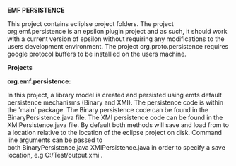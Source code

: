 <p><strong>EMF PERSISTENCE</strong></p>
<p>This project contains ecliplse project folders. The project org.emf.persistence is an epsilon plugin project and as such, it should work with a current version of epsilon without requiring any modifications to the users development environment. The project org.proto.persistence requires google protocol buffers to be installled on the users machine.</p>
<p><strong>Projects</strong></p>
<p><strong>org.emf.persistence:</strong></p>
<p>In this project, a library model is created and persisted using emfs default persistence mechanisms (Binary and XMI). The persistence code is within the 'main' package. The Binary persistence code can be found in the BinaryPersistence.java file. The XMI persistence code can be found in the XMIPersistence.java file. By default both methods will save and load from to a location relative to the location of the eclipse project on disk. Command line arguments can be passed to both&nbsp;BinaryPersistence.java&nbsp;XMIPersistence.java in order to specify a save location, e.g C:/Test/output.xmi .</p>
